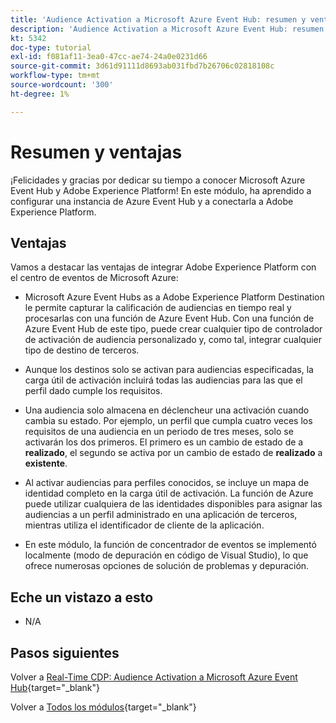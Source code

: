 ```yaml
---
title: 'Audience Activation a Microsoft Azure Event Hub: resumen y ventajas'
description: 'Audience Activation a Microsoft Azure Event Hub: resumen y ventajas'
kt: 5342
doc-type: tutorial
exl-id: f081af11-3ea0-47cc-ae74-24a0e0231d66
source-git-commit: 3d61d91111d8693ab031fbd7b26706c02818108c
workflow-type: tm+mt
source-wordcount: '300'
ht-degree: 1%

---
```


# Resumen y ventajas

¡Felicidades y gracias por dedicar su tiempo a conocer Microsoft Azure Event Hub y Adobe Experience Platform!
En este módulo, ha aprendido a configurar una instancia de Azure Event Hub y a conectarla a Adobe Experience Platform.

## Ventajas

Vamos a destacar las ventajas de integrar Adobe Experience Platform con el centro de eventos de Microsoft Azure:

- Microsoft Azure Event Hubs as a Adobe Experience Platform Destination le permite capturar la calificación de audiencias en tiempo real y procesarlas con una función de Azure Event Hub. Con una función de Azure Event Hub de este tipo, puede crear cualquier tipo de controlador de activación de audiencia personalizado y, como tal, integrar cualquier tipo de destino de terceros.

- Aunque los destinos solo se activan para audiencias especificadas, la carga útil de activación incluirá todas las audiencias para las que el perfil dado cumple los requisitos.

- Una audiencia solo almacena en déclencheur una activación cuando cambia su estado. Por ejemplo, un perfil que cumpla cuatro veces los requisitos de una audiencia en un periodo de tres meses, solo se activarán los dos primeros. El primero es un cambio de estado de a **realizado**, el segundo se activa por un cambio de estado de **realizado** a **existente**.

- Al activar audiencias para perfiles conocidos, se incluye un mapa de identidad completo en la carga útil de activación. La función de Azure puede utilizar cualquiera de las identidades disponibles para asignar las audiencias a un perfil administrado en una aplicación de terceros, mientras utiliza el identificador de cliente de la aplicación.

- En este módulo, la función de concentrador de eventos se implementó localmente (modo de depuración en código de Visual Studio), lo que ofrece numerosas opciones de solución de problemas y depuración.

## Eche un vistazo a esto

- N/A

## Pasos siguientes

Volver a [Real-Time CDP: Audience Activation a Microsoft Azure Event Hub](./segment-activation-microsoft-azure-eventhub.md){target="_blank"}

Volver a [Todos los módulos](./../../../../overview.md){target="_blank"}
